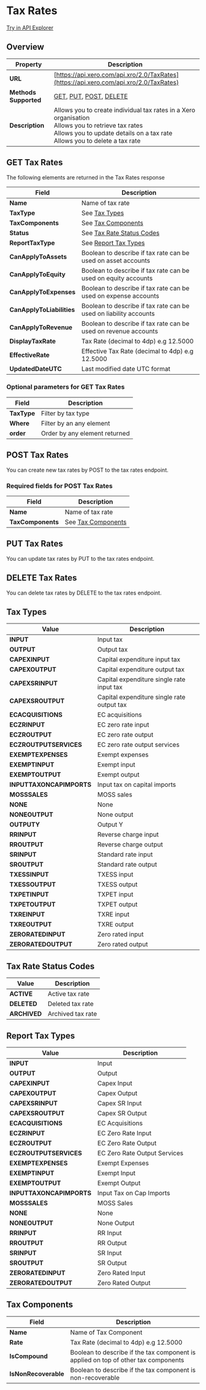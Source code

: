 # Tax Rates

[Try in API Explorer](https://api-explorer.xero.com/accounting/taxrates)

## Overview

| Property | Description |
|----------|-------------|
| **URL** | [https://api.xero.com/api.xro/2.0/TaxRates](https://api.xero.com/api.xro/2.0/TaxRates) |
| **Methods Supported** | [GET](#get-taxrates), [PUT](#put-taxrates), [POST](#post-taxrates), [DELETE](#delete-taxrates) |
| **Description** | Allows you to create individual tax rates in a Xero organisation<br/>Allows you to retrieve tax rates<br/>Allows you to update details on a tax rate<br/>Allows you to delete a tax rate |

## GET Tax Rates

The following elements are returned in the Tax Rates response

| Field | Description |
|-------|-------------|
| **Name** | Name of tax rate |
| **TaxType** | See [Tax Types](#tax-types) |
| **TaxComponents** | See [Tax Components](#tax-components) |
| **Status** | See [Tax Rate Status Codes](#tax-rate-status-codes) |
| **ReportTaxType** | See [Report Tax Types](#report-tax-types) |
| **CanApplyToAssets** | Boolean to describe if tax rate can be used on asset accounts |
| **CanApplyToEquity** | Boolean to describe if tax rate can be used on equity accounts |
| **CanApplyToExpenses** | Boolean to describe if tax rate can be used on expense accounts |
| **CanApplyToLiabilities** | Boolean to describe if tax rate can be used on liability accounts |
| **CanApplyToRevenue** | Boolean to describe if tax rate can be used on revenue accounts |
| **DisplayTaxRate** | Tax Rate (decimal to 4dp) e.g 12.5000 |
| **EffectiveRate** | Effective Tax Rate (decimal to 4dp) e.g 12.5000 |
| **UpdatedDateUTC** | Last modified date UTC format |

### Optional parameters for GET Tax Rates

| Field | Description |
|-------|-------------|
| **TaxType** | Filter by tax type |
| **Where** | Filter by an any element |
| **order** | Order by any element returned |

## POST Tax Rates

You can create new tax rates by POST to the tax rates endpoint.

### Required fields for POST Tax Rates

| Field | Description |
|-------|-------------|
| **Name** | Name of tax rate |
| **TaxComponents** | See [Tax Components](#tax-components) |

## PUT Tax Rates

You can update tax rates by PUT to the tax rates endpoint.

## DELETE Tax Rates

You can delete tax rates by DELETE to the tax rates endpoint.

## Tax Types

| Value | Description |
|-------|-------------|
| **INPUT** | Input tax |
| **OUTPUT** | Output tax |
| **CAPEXINPUT** | Capital expenditure input tax |
| **CAPEXOUTPUT** | Capital expenditure output tax |
| **CAPEXSRINPUT** | Capital expenditure single rate input tax |
| **CAPEXSROUTPUT** | Capital expenditure single rate output tax |
| **ECACQUISITIONS** | EC acquisitions |
| **ECZRINPUT** | EC zero rate input |
| **ECZROUTPUT** | EC zero rate output |
| **ECZROUTPUTSERVICES** | EC zero rate output services |
| **EXEMPTEXPENSES** | Exempt expenses |
| **EXEMPTINPUT** | Exempt input |
| **EXEMPTOUTPUT** | Exempt output |
| **INPUTTAXONCAPIMPORTS** | Input tax on capital imports |
| **MOSSSALES** | MOSS sales |
| **NONE** | None |
| **NONEOUTPUT** | None output |
| **OUTPUTY** | Output Y |
| **RRINPUT** | Reverse charge input |
| **RROUTPUT** | Reverse charge output |
| **SRINPUT** | Standard rate input |
| **SROUTPUT** | Standard rate output |
| **TXESSINPUT** | TXESS input |
| **TXESSOUTPUT** | TXESS output |
| **TXPETINPUT** | TXPET input |
| **TXPETOUTPUT** | TXPET output |
| **TXREINPUT** | TXRE input |
| **TXREOUTPUT** | TXRE output |
| **ZERORATEDINPUT** | Zero rated input |
| **ZERORATEDOUTPUT** | Zero rated output |

## Tax Rate Status Codes

| Value | Description |
|-------|-------------|
| **ACTIVE** | Active tax rate |
| **DELETED** | Deleted tax rate |
| **ARCHIVED** | Archived tax rate |

## Report Tax Types

| Value | Description |
|-------|-------------|
| **INPUT** | Input |
| **OUTPUT** | Output |
| **CAPEXINPUT** | Capex Input |
| **CAPEXOUTPUT** | Capex Output |
| **CAPEXSRINPUT** | Capex SR Input |
| **CAPEXSROUTPUT** | Capex SR Output |
| **ECACQUISITIONS** | EC Acquisitions |
| **ECZRINPUT** | EC Zero Rate Input |
| **ECZROUTPUT** | EC Zero Rate Output |
| **ECZROUTPUTSERVICES** | EC Zero Rate Output Services |
| **EXEMPTEXPENSES** | Exempt Expenses |
| **EXEMPTINPUT** | Exempt Input |
| **EXEMPTOUTPUT** | Exempt Output |
| **INPUTTAXONCAPIMPORTS** | Input Tax on Cap Imports |
| **MOSSSALES** | MOSS Sales |
| **NONE** | None |
| **NONEOUTPUT** | None Output |
| **RRINPUT** | RR Input |
| **RROUTPUT** | RR Output |
| **SRINPUT** | SR Input |
| **SROUTPUT** | SR Output |
| **ZERORATEDINPUT** | Zero Rated Input |
| **ZERORATEDOUTPUT** | Zero Rated Output |

## Tax Components

| Field | Description |
|-------|-------------|
| **Name** | Name of Tax Component |
| **Rate** | Tax Rate (decimal to 4dp) e.g 12.5000 |
| **IsCompound** | Boolean to describe if the tax component is applied on top of other tax components |
| **IsNonRecoverable** | Boolean to describe if the tax component is non-recoverable |